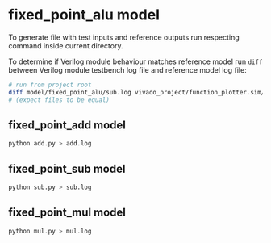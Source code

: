 # fixed_point_alu model

To generate file with test inputs and reference outputs run respecting command inside current directory.

To determine if Verilog module behaviour matches reference model run `diff` between Verilog module testbench log file and reference model log file:

```bash
# run from project root
diff model/fixed_point_alu/sub.log vivado_project/function_plotter.sim/fixed_point_sub_tb/behav/xsim/fixed_point_sub_tb.log
# (expect files to be equal)
```

## fixed_point_add model

```bash
python add.py > add.log
```

## fixed_point_sub model

```bash
python sub.py > sub.log
```

## fixed_point_mul model

```bash
python mul.py > mul.log
```

